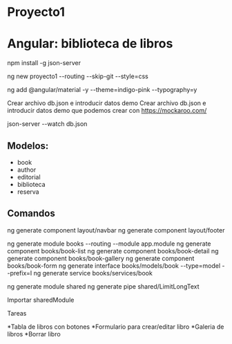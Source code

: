 # Proyecto1

# Angular: biblioteca de libros

npm install -g json-server

ng new proyecto1 --routing --skip-git --style=css

ng add @angular/material -y --theme=indigo-pink --typography=y

Crear archivo db.json e introducir datos demo
Crear archivo db.json e introducir datos demo que podemos crear con https://mockaroo.com/

json-server --watch db.json

## Modelos:

* book
* author
* editorial
* biblioteca
* reserva


## Comandos

ng generate component layout/navbar
ng generate component layout/footer

ng generate module books --routing --module app.module
ng generate component books/book-list
ng generate component books/book-detail
ng generate component books/book-gallery
ng generate component books/book-form
ng generate interface books/models/book --type=model --prefix=I
ng generate service books/services/book

ng generate module shared
ng generate pipe shared/LimitLongText

Importar sharedModule

Tareas

*Tabla de libros con botones
*Formulario para crear/editar libro
*Galeria de libros
*Borrar libro
